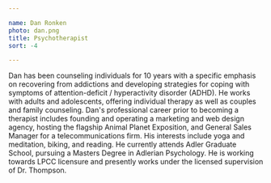 ```yaml
---

name: Dan Ronken
photo: dan.png
title: Psychotherapist
sort: -4

---
```


Dan has been counseling individuals for 10 years with a specific emphasis on recovering from addictions and developing strategies for coping with symptoms of attention-deficit / hyperactivity disorder (ADHD). He works with adults and adolescents, offering individual therapy as well as couples and family counseling.  Dan's professional career prior to becoming a therapist includes founding and operating a marketing and web design agency, hosting the flagship Animal Planet Exposition, and General Sales Manager for a telecommunications firm. His interests include yoga and meditation, biking, and reading. He currently attends Adler Graduate School, pursuing a Masters Degree in Adlerian Psychology.  He is working towards LPCC licensure and presently works under the licensed supervision of Dr. Thompson.
